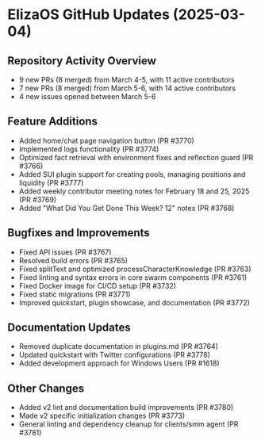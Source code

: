 # ElizaOS GitHub Updates (2025-03-04)

## Repository Activity Overview
- 9 new PRs (8 merged) from March 4-5, with 11 active contributors
- 7 new PRs (8 merged) from March 5-6, with 14 active contributors
- 4 new issues opened between March 5-6

## Feature Additions
- Added home/chat page navigation button (PR #3770)
- Implemented logs functionality (PR #3774)
- Optimized fact retrieval with environment fixes and reflection guard (PR #3766)
- Added SUI plugin support for creating pools, managing positions and liquidity (PR #3777)
- Added weekly contributor meeting notes for February 18 and 25, 2025 (PR #3769)
- Added "What Did You Get Done This Week? 12" notes (PR #3768)

## Bugfixes and Improvements
- Fixed API issues (PR #3767)
- Resolved build errors (PR #3765)
- Fixed splitText and optimized processCharacterKnowledge (PR #3763)
- Fixed linting and syntax errors in core swarm components (PR #3761)
- Fixed Docker image for CI/CD setup (PR #3732)
- Fixed static migrations (PR #3771)
- Improved quickstart, plugin showcase, and documentation (PR #3772)

## Documentation Updates
- Removed duplicate documentation in plugins.md (PR #3764)
- Updated quickstart with Twitter configurations (PR #3778)
- Added development approach for Windows Users (PR #1618)

## Other Changes
- Added v2 lint and documentation build improvements (PR #3780)
- Made v2 specific initialization changes (PR #3773)
- General linting and dependency cleanup for clients/smm agent (PR #3781)